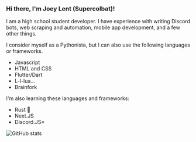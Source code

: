 ### Hi there, I'm Joey Lent (Supercolbat)!

I am a high school student developer. I have experience with writing Discord bots, web scraping and automation, mobile app development, and a few other things.

I consider myself as a Pythonista, but I can also use the following languages or frameworks.

- Javascript
- HTML and CSS
- Flutter/Dart
- L-l-lua...
- Brainfork

I'm also learning these languages and frameworks:

- Rust :crab:
- Next.JS
- Discord.JS=

![GitHub stats](https://github-readme-stats.vercel.app/api?username=Supercolbat&show_icons=true&theme=radical)